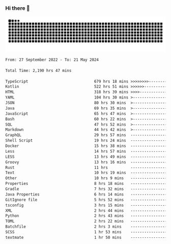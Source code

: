 ### Hi there 👋

<picture>
  <source media="(prefers-color-scheme: dark)" srcset="https://raw.githubusercontent.com/heyline/heyline/output/github-contribution-grid-snake-dark.svg">
  <source media="(prefers-color-scheme: light)" srcset="https://raw.githubusercontent.com/heyline/heyline/output/github-contribution-grid-snake.svg">
  <img alt="github contribution grid snake animation" src="https://raw.githubusercontent.com/heyline/heyline/output/github-contribution-grid-snake.svg">
</picture>

<!--START_SECTION:waka-->

```txt
From: 27 September 2022 - To: 21 May 2024

Total Time: 2,190 hrs 47 mins

TypeScript                             679 hrs 18 mins >>>>>>>>-----------------   31.01 %
Kotlin                                 522 hrs 51 mins >>>>>>-------------------   23.87 %
HTML                                   318 hrs 39 mins >>>>---------------------   14.55 %
YAML                                   104 hrs 30 mins >------------------------   04.77 %
JSON                                   80 hrs 30 mins  >------------------------   03.67 %
Java                                   69 hrs 35 mins  >------------------------   03.18 %
JavaScript                             65 hrs 47 mins  >------------------------   03.00 %
Bash                                   60 hrs 22 mins  >------------------------   02.76 %
SQL                                    47 hrs 52 mins  >------------------------   02.19 %
Markdown                               44 hrs 42 mins  >------------------------   02.04 %
GraphQL                                29 hrs 57 mins  -------------------------   01.37 %
Shell Script                           19 hrs 24 mins  -------------------------   00.89 %
Docker                                 15 hrs 38 mins  -------------------------   00.71 %
Less                                   14 hrs 57 mins  -------------------------   00.68 %
LESS                                   13 hrs 49 mins  -------------------------   00.63 %
Groovy                                 13 hrs 16 mins  -------------------------   00.61 %
Rust                                   11 hrs          -------------------------   00.50 %
Text                                   10 hrs 19 mins  -------------------------   00.47 %
Other                                  10 hrs 9 mins   -------------------------   00.46 %
Properties                             8 hrs 18 mins   -------------------------   00.38 %
Gradle                                 7 hrs 32 mins   -------------------------   00.34 %
Java Properties                        6 hrs 14 mins   -------------------------   00.28 %
GitIgnore file                         5 hrs 52 mins   -------------------------   00.27 %
tsconfig                               3 hrs 15 mins   -------------------------   00.15 %
XML                                    2 hrs 44 mins   -------------------------   00.13 %
Python                                 2 hrs 43 mins   -------------------------   00.12 %
TOML                                   2 hrs 22 mins   -------------------------   00.11 %
Batchfile                              2 hrs 3 mins    -------------------------   00.09 %
SCSS                                   1 hr 53 mins    -------------------------   00.09 %
textmate                               1 hr 50 mins    -------------------------   00.08 %
```

<!--END_SECTION:waka-->

